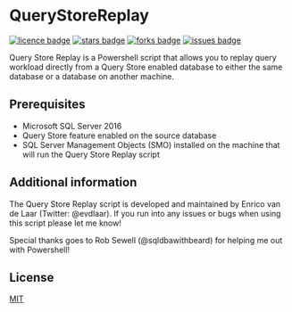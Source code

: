 # QueryStoreReplay
[![licence badge]][licence]
[![stars badge]][stars]
[![forks badge]][forks]
[![issues badge]][issues]

[licence badge]:https://img.shields.io/badge/license-MIT-blue.svg
[stars badge]:https://img.shields.io/github/stars/Evdlaar/QueryStoreReplay.svg
[forks badge]:https://img.shields.io/github/forks/Evdlaar/QueryStoreReplay.svg
[issues badge]:https://img.shields.io/github/issues/Evdlaar/QueryStoreReplay.svg

[licence]:https://github.com/Evdlaar/QueryStoreReplay/blob/master/LICENSE
[stars]:https://github.com/Evdlaar/QueryStoreReplay/stargazers
[forks]:https://github.com/Evdlaar/QueryStoreReplay/network
[issues]:https://github.com/Evdlaar/QueryStoreReplay/issues

Query Store Replay is a Powershell script that allows you to replay query workload directly from a Query Store enabled database to either the same database or a database on another machine.

## Prerequisites
- Microsoft SQL Server 2016
- Query Store feature enabled on the source database
- SQL Server Management Objects (SMO) installed on the machine that will run the Query Store Replay script

## Additional information
The Query Store Replay script is developed and maintained by Enrico van de Laar (Twitter: @evdlaar).
If you run into any issues or bugs when using this script please let me know!

Special thanks goes to Rob Sewell (@sqldbawithbeard) for helping me out with Powershell!

## License
[MIT](/license.md)